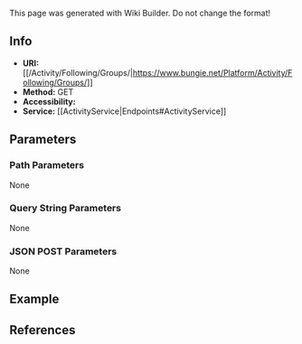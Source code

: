 <span class="wiki-builder">This page was generated with Wiki Builder. Do not change the format!</span>

## Info

* **URI:** [[/Activity/Following/Groups/|https://www.bungie.net/Platform/Activity/Following/Groups/]]
* **Method:** GET
* **Accessibility:** 
* **Service:** [[ActivityService|Endpoints#ActivityService]]

## Parameters
### Path Parameters
None

### Query String Parameters
None

### JSON POST Parameters
None

## Example


## References

